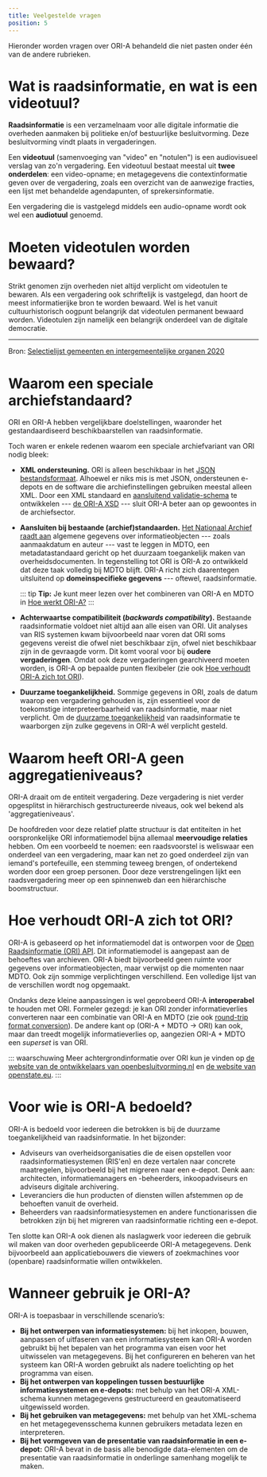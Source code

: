 ```yaml
---
title: Veelgestelde vragen
position: 5
---
```


Hieronder worden vragen over ORI-A behandeld die niet pasten onder één van de andere rubrieken.

# Wat is raadsinformatie, en wat is een videotuul?

**Raadsinformatie** is een verzamelnaam voor alle digitale informatie die overheden aanmaken bij politieke en/of bestuurlijke besluitvorming. Deze besluitvorming vindt plaats in vergaderingen.

Een **videotuul** (samenvoeging van "video" en "notulen") is een audiovisueel verslag van zo'n vergadering. Een videotuul bestaat meestal uit **twee onderdelen**: een video-opname; en metagegevens die contextinformatie geven over de vergadering, zoals een overzicht van de aanwezige fracties,  een lijst met behandelde agendapunten, of sprekersinformatie.

Een vergadering die is vastgelegd middels een audio-opname wordt ook wel een **audiotuul** genoemd.

# Moeten videotulen worden bewaard?

Strikt genomen zijn overheden niet altijd verplicht om videotulen te bewaren. Als een vergadering ook schriftelijk is vastgelegd, dan hoort de meest informatierijke bron te worden bewaard. Wel is het vanuit cultuurhistorisch oogpunt belangrijk dat videotulen permanent bewaard worden. Videotulen zijn namelijk een belangrijk onderdeel van de digitale democratie. 

----

Bron: [Selectielijst gemeenten en intergemeentelijke organen 2020](https://www.nationaalarchief.nl/archiveren/kennisbank/selectielijst-gemeenten-en-intergemeentelijke-organen-2020)

# Waarom een speciale archiefstandaard?

ORI en ORI-A hebben vergelijkbare doelstellingen, waaronder het gestandaardiseerd beschikbaarstellen van raadsinformatie.

Toch waren er enkele redenen waarom een speciale archiefvariant van ORI nodig bleek:

* **XML ondersteuning.** ORI is alleen beschikbaar in het [JSON bestandsformaat](https://en.wikipedia.org/wiki/JSON). Alhoewel er niks mis is met JSON, ondersteunen e-depots en de software die archiefinstellingen gebruiken meestal alleen XML. Door een XML standaard en [aansluitend validatie-schema](https://en.wikipedia.org/wiki/XML_Schema_(W3C)) te ontwikkelen --- [de ORI-A XSD](downloads) --- sluit ORI-A beter aan op gewoontes in de archiefsector.

* **Aansluiten bij bestaande (archief)standaarden.** [Het Nationaal Archief raadt aan](https://www.nationaalarchief.nl/archiveren/mdto#collapse-102790) algemene gegevens over informatieobjecten --- zoals aanmaakdatum en auteur --- vast te leggen in MDTO, een metadatastandaard gericht op het duurzaam toegankelijk maken van overheidsdocumenten. In tegenstelling tot ORI is ORI-A zo ontwikkeld dat deze taak volledig bij MDTO blijft.  ORI-A richt zich daarentegen uitsluitend op **domeinspecifieke gegevens** --- oftewel, raadsinformatie.

  ::: tip
  **Tip:** Je kunt meer lezen over het combineren van ORI-A en MDTO in [Hoe werkt ORI-A?](tutorial#mdto)
  :::

* **Achterwaartse compatibiliteit (_backwards compatibility_).**  Bestaande raadsinformatie voldoet niet altijd aan alle eisen van ORI. Uit analyses van RIS systemen kwam bijvoorbeeld naar voren dat ORI soms gegevens vereist die ofwel niet beschikbaar zijn, ofwel niet beschikbaar zijn in de gevraagde vorm. Dit komt vooral voor bij **oudere vergaderingen**. Omdat ook deze vergaderingen gearchiveerd moeten worden, is ORI-A op bepaalde punten flexibeler (zie ook [Hoe verhoudt ORI-A zich tot ORI](faq#hoe-verhoudt-ori-a-zich-tot-ori)).

* **Duurzame toegankelijkheid.** Sommige gegevens in ORI, zoals de datum waarop een vergadering gehouden is, zijn essentieel voor de toekomstige interpreteerbaarheid van raadsinformatie, maar niet verplicht. Om de [duurzame toegankelijkheid](https://www.nationaalarchief.nl/archiveren/kennisbank/duurzaam-toegankelijk) van raadsinformatie te waarborgen zijn zulke gegevens in ORI-A wél verplicht gesteld.


# Waarom heeft ORI-A geen aggregatieniveaus?

ORI-A draait om de entiteit vergadering. Deze vergadering is niet verder opgesplitst in hiërarchisch gestructureerde niveaus, ook wel bekend als 'aggregatieniveaus'. 

De hoofdreden voor deze relatief platte structuur is dat entiteiten in het  oorspronkelijke ORI informatiemodel bijna allemaal **meervoudige relaties** hebben. Om een voorbeeld te noemen: een raadsvoorstel is weliswaar een onderdeel van een vergadering, maar kan net zo goed onderdeel zijn van iemand's portefeuille, een stemming teweeg brengen, of ondertekend worden door een groep personen. Door deze verstrengelingen lijkt een raadsvergadering meer op een spinnenweb dan een hiërarchische boomstructuur.

# Hoe verhoudt ORI-A zich tot ORI?

ORI-A is gebaseerd op het informatiemodel dat is ontworpen voor de [Open Raadsinformatie (ORI) API](https://github.com/VNG-Realisatie/ODS-Open-Raadsinformatie). Dit informatiemodel is aangepast aan de behoeftes van archieven. ORI-A biedt bijvoorbeeld geen ruimte voor gegevens over informatieobjecten, maar verwijst op die momenten naar MDTO. Ook zijn sommige verplichtingen verschillend. Een volledige lijst van de verschillen wordt nog opgemaakt.

Ondanks deze kleine aanpassingen is wel geprobeerd ORI-A **interoperabel** te houden met ORI. Formeler gezegd: je kan ORI zonder informatieverlies converteren naar een combinatie van ORI-A en MDTO (zie ook [round-trip format conversion](https://en.wikipedia.org/wiki/Round-trip_format_conversion)). De andere kant op (ORI-A + MDTO → ORI) kan ook, maar dan treedt mogelijk informatieverlies op, aangezien ORI-A + MDTO een _superset_ is van ORI.

::: waarschuwing
Meer achtergrondinformatie over ORI kun je vinden op [de website van de ontwikkelaars van openbesluitvorming.nl](https://ontola.io/nl/cases/openbesluitvorming/) en [de website van openstate.eu](https://openstate.eu/nl/projecten-tools-data/besluiten/open-raadsinformatie/).
:::

<!-- todo: benoem conversiescripts wanneer die af zijn -->

# Voor wie is ORI-A bedoeld? 

ORI-A is bedoeld voor iedereen die betrokken is bij de duurzame toegankelijkheid van raadsinformatie. In het bijzonder:

- Adviseurs van overheidsorganisaties die de eisen opstellen voor raadsinformatiesystemen (RIS'en) en deze vertalen naar concrete maatregelen, bijvoorbeeld bij het migreren naar een e-depot. Denk aan: architecten, informatiemanagers en -beheerders, inkoopadviseurs en adviseurs digitale archivering.
- Leveranciers die hun producten of diensten willen afstemmen op de behoeften vanuit de overheid.
- Beheerders van raadsinformatiesystemen en andere functionarissen die betrokken zijn bij het migreren van raadsinformatie richting een e-depot. 

Ten slotte kan ORI-A ook dienen als naslagwerk voor iedereen die gebruik wil maken van door overheden gepubliceerde ORI-A metagegevens. Denk bijvoorbeeld aan applicatiebouwers die viewers of zoekmachines voor (openbare) raadsinformatie willen ontwikkelen.

# Wanneer gebruik je ORI-A? 

ORI-A is toepasbaar in verschillende scenario’s:

- **Bij het ontwerpen van informatiesystemen:** bij het inkopen, bouwen, aanpassen of uitfaseren van een informatiesysteem kan ORI-A worden gebruikt bij het bepalen van het programma van eisen voor het uitwisselen van metagegevens. Bij het configureren en beheren van het systeem kan ORI-A worden gebruikt als nadere toelichting op het programma van eisen. 
- **Bij het ontwerpen van koppelingen tussen bestuurlijke informatiesystemen en e-depots:** met behulp van het ORI-A XML-schema kunnen metagegevens gestructureerd en geautomatiseerd uitgewisseld worden. 
- **Bij het gebruiken van metagegevens:** met behulp van het XML-schema en het metagegevensschema kunnen gebruikers metadata lezen en interpreteren. 
- **Bij het vormgeven van de presentatie van raadsinformatie in een e-depot:** ORI-A bevat in de basis alle benodigde data-elementen om de presentatie van raadsinformatie in onderlinge samenhang mogelijk te maken. 


